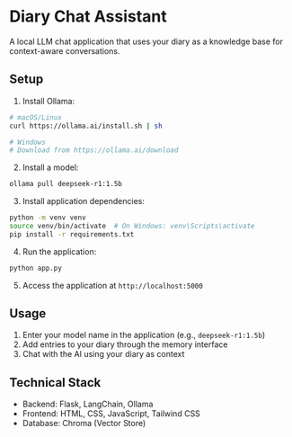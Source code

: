 # Diary Chat Assistant

A local LLM chat application that uses your diary as a knowledge base for context-aware conversations.

## Setup

1. Install Ollama:
```bash
# macOS/Linux
curl https://ollama.ai/install.sh | sh

# Windows
# Download from https://ollama.ai/download
```

2. Install a model:
```bash
ollama pull deepseek-r1:1.5b
```

3. Install application dependencies:
```bash
python -m venv venv
source venv/bin/activate  # On Windows: venv\Scripts\activate
pip install -r requirements.txt
```

4. Run the application:
```bash
python app.py
```

5. Access the application at `http://localhost:5000`

## Usage

1. Enter your model name in the application (e.g., `deepseek-r1:1.5b`)
2. Add entries to your diary through the memory interface
3. Chat with the AI using your diary as context

## Technical Stack

- Backend: Flask, LangChain, Ollama
- Frontend: HTML, CSS, JavaScript, Tailwind CSS
- Database: Chroma (Vector Store)

